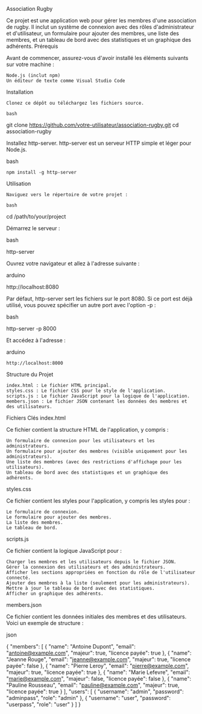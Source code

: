 Association Rugby

Ce projet est une application web pour gérer les membres d'une association de rugby. Il inclut un système de connexion avec des rôles d'administrateur et d'utilisateur, un formulaire pour ajouter des membres, une liste des membres, et un tableau de bord avec des statistiques et un graphique des adhérents.
Prérequis

Avant de commencer, assurez-vous d'avoir installé les éléments suivants sur votre machine :

    Node.js (inclut npm)
    Un éditeur de texte comme Visual Studio Code

Installation

    Clonez ce dépôt ou téléchargez les fichiers source.

    bash

git clone https://github.com/votre-utilisateur/association-rugby.git
cd association-rugby

Installez http-server. http-server est un serveur HTTP simple et léger pour Node.js.

bash

    npm install -g http-server

Utilisation

    Naviguez vers le répertoire de votre projet :

    bash

cd /path/to/your/project

Démarrez le serveur :

bash

http-server

Ouvrez votre navigateur et allez à l'adresse suivante :

arduino

http://localhost:8080

Par défaut, http-server sert les fichiers sur le port 8080. Si ce port est déjà utilisé, vous pouvez spécifier un autre port avec l'option -p :

bash

http-server -p 8000

Et accédez à l'adresse :

arduino

    http://localhost:8000

Structure du Projet

    index.html : Le fichier HTML principal.
    styles.css : Le fichier CSS pour le style de l'application.
    scripts.js : Le fichier JavaScript pour la logique de l'application.
    members.json : Le fichier JSON contenant les données des membres et des utilisateurs.

Fichiers Clés
index.html

Ce fichier contient la structure HTML de l'application, y compris :

    Un formulaire de connexion pour les utilisateurs et les administrateurs.
    Un formulaire pour ajouter des membres (visible uniquement pour les administrateurs).
    Une liste des membres (avec des restrictions d'affichage pour les utilisateurs).
    Un tableau de bord avec des statistiques et un graphique des adhérents.

styles.css

Ce fichier contient les styles pour l'application, y compris les styles pour :

    Le formulaire de connexion.
    Le formulaire pour ajouter des membres.
    La liste des membres.
    Le tableau de bord.

scripts.js

Ce fichier contient la logique JavaScript pour :

    Charger les membres et les utilisateurs depuis le fichier JSON.
    Gérer la connexion des utilisateurs et des administrateurs.
    Afficher les sections appropriées en fonction du rôle de l'utilisateur connecté.
    Ajouter des membres à la liste (seulement pour les administrateurs).
    Mettre à jour le tableau de bord avec des statistiques.
    Afficher un graphique des adhérents.

members.json

Ce fichier contient les données initiales des membres et des utilisateurs. Voici un exemple de structure :

json

{
    "members": [
        { "name": "Antoine Dupont", "email": "antoine@example.com", "majeur": true, "licence payée": true },
        { "name": "Jeanne Rouge", "email": "jeanne@example.com", "majeur": true, "licence payée": false },
        { "name": "Pierre Leroy", "email": "pierre@example.com", "majeur": true, "licence payée": true },
        { "name": "Marie Lefevre", "email": "marie@example.com", "majeur": false, "licence payée": false },
        { "name": "Pauline Rousseau", "email": "pauline@example.com", "majeur": true, "licence payée": true }
    ],
    "users": [
        { "username": "admin", "password": "adminpass", "role": "admin" },
        { "username": "user", "password": "userpass", "role": "user" }
    ]
}
